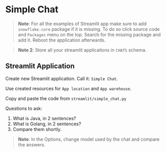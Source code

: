 # Simple Chat

> **Note**: For all the examples of Streamlit app make sure
> to add `snowflake.core` package if it is missing. To do
> so click source code and `Packages` menu on the top.
> Search for the missing package and add it. Reboot the
> application afterwards.


> **Note 2**: Store all your streamlit applicaitons
> in `CHATS` schema.

## Streamlit Application

Create new Streamlit application. Call it: `Simple Chat`.

Use created resources for `App location` and `App warehouse`.

Copy and paste the code from `streamlit/simple_chat.py`

Questions to ask:

1. What is Java, in 2 sentences?
1. What is Golang, in 2 sentences?
1. Compare them shortly.

> **Note**: In the Options, change model used by the chat
> and compare the answers.
